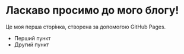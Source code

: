 # Ласкаво просимо до мого блогу!

Це моя перша сторінка, створена за допомогою GitHub Pages.

* Перший пункт
* Другий пункт
